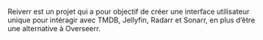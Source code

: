 Reiverr est un projet qui a pour objectif de créer une interface utilisateur unique pour intéragir avec TMDB, Jellyfin, Radarr et Sonarr, en plus d’être une alternative à Overseerr.